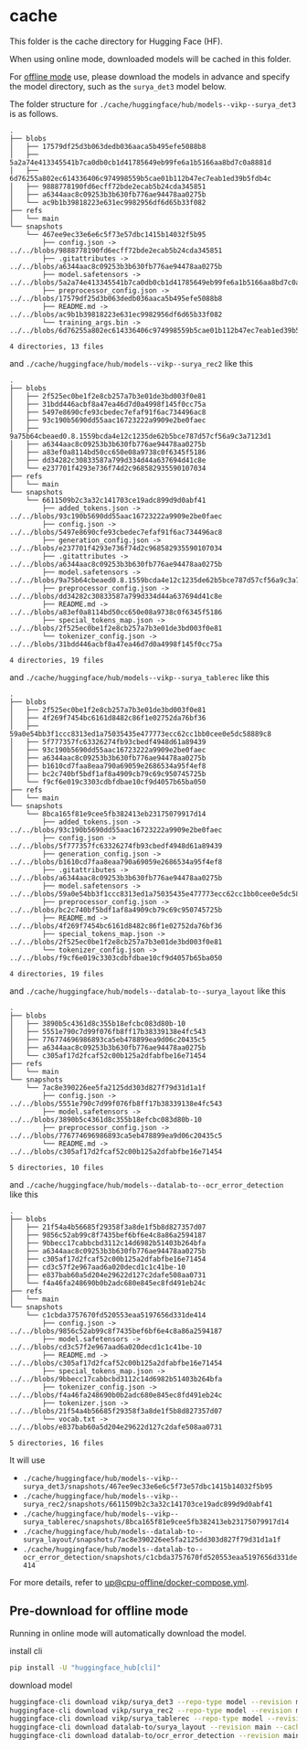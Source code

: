 # cache

This folder is the cache directory for Hugging Face (HF).

When using online mode, downloaded models will be cached in this folder.

For [offline mode](https://huggingface.co/docs/transformers/main/installation#offline-mode) use, please download the models in advance and specify the model directory,
such as the `surya_det3` model below.

The folder structure for `./cache/huggingface/hub/models--vikp--surya_det3` is as follows.

```
.
├── blobs
│   ├── 17579df25d3b063dedb036aaca5b495efe5088b8
│   ├── 5a2a74e413345541b7ca0db0cb1d41785649eb99fe6a1b5166aa8bd7c0a8881d
│   ├── 6d76255a802ec614336406c974998559b5cae01b112b47ec7eab1ed39b5fdb4c
│   ├── 9888778190fd6ecff72bde2ecab5b24cda345851
│   ├── a6344aac8c09253b3b630fb776ae94478aa0275b
│   └── ac9b1b39818223e631ec9982956df6d65b33f082
├── refs
│   └── main
└── snapshots
    └── 467ee9ec33e6e6c5f73e57dbc1415b14032f5b95
        ├── config.json -> ../../blobs/9888778190fd6ecff72bde2ecab5b24cda345851
        ├── .gitattributes -> ../../blobs/a6344aac8c09253b3b630fb776ae94478aa0275b
        ├── model.safetensors -> ../../blobs/5a2a74e413345541b7ca0db0cb1d41785649eb99fe6a1b5166aa8bd7c0a8881d
        ├── preprocessor_config.json -> ../../blobs/17579df25d3b063dedb036aaca5b495efe5088b8
        ├── README.md -> ../../blobs/ac9b1b39818223e631ec9982956df6d65b33f082
        └── training_args.bin -> ../../blobs/6d76255a802ec614336406c974998559b5cae01b112b47ec7eab1ed39b5fdb4c

4 directories, 13 files
```

and `./cache/huggingface/hub/models--vikp--surya_rec2` like this

```
.
├── blobs
│   ├── 2f525ec0be1f2e8cb257a7b3e01de3bd003f0e81
│   ├── 31bdd446acbf8a47ea46d7d0a4998f145f0cc75a
│   ├── 5497e8690cfe93cbedec7efaf91f6ac734496ac8
│   ├── 93c190b5690dd55aac16723222a9909e2be0faec
│   ├── 9a75b64cbeaed0.8.1559bcda4e12c1235de62b5bce787d57cf56a9c3a7123d1
│   ├── a6344aac8c09253b3b630fb776ae94478aa0275b
│   ├── a83ef0a8114bd50cc650e08a9738c0f6345f5186
│   ├── dd34282c30833587a799d334d44a637694d41c8e
│   └── e237701f4293e736f74d2c968582935590107034
├── refs
│   └── main
└── snapshots
    └── 6611509b2c3a32c141703ce19adc899d9d0abf41
        ├── added_tokens.json -> ../../blobs/93c190b5690dd55aac16723222a9909e2be0faec
        ├── config.json -> ../../blobs/5497e8690cfe93cbedec7efaf91f6ac734496ac8
        ├── generation_config.json -> ../../blobs/e237701f4293e736f74d2c968582935590107034
        ├── .gitattributes -> ../../blobs/a6344aac8c09253b3b630fb776ae94478aa0275b
        ├── model.safetensors -> ../../blobs/9a75b64cbeaed0.8.1559bcda4e12c1235de62b5bce787d57cf56a9c3a7123d1
        ├── preprocessor_config.json -> ../../blobs/dd34282c30833587a799d334d44a637694d41c8e
        ├── README.md -> ../../blobs/a83ef0a8114bd50cc650e08a9738c0f6345f5186
        ├── special_tokens_map.json -> ../../blobs/2f525ec0be1f2e8cb257a7b3e01de3bd003f0e81
        └── tokenizer_config.json -> ../../blobs/31bdd446acbf8a47ea46d7d0a4998f145f0cc75a

4 directories, 19 files
```

and `./cache/huggingface/hub/models--vikp--surya_tablerec` like this

```
.
├── blobs
│   ├── 2f525ec0be1f2e8cb257a7b3e01de3bd003f0e81
│   ├── 4f269f7454bc6161d8482c86f1e02752da76bf36
│   ├── 59a0e54bb3f1ccc8313ed1a75035435e477773ecc62cc1bb0cee0e5dc58889c8
│   ├── 5f777357fc63326274fb93cbedf4948d61a89439
│   ├── 93c190b5690dd55aac16723222a9909e2be0faec
│   ├── a6344aac8c09253b3b630fb776ae94478aa0275b
│   ├── b1610cd7faa8eaa790a69059e2686534a95f4ef8
│   ├── bc2c740bf5bdf1af8a4909cb79c69c950745725b
│   └── f9cf6e019c3303cdbfdbae10cf9d4057b65ba050
├── refs
│   └── main
└── snapshots
    └── 8bca165f81e9cee5fb382413eb23175079917d14
        ├── added_tokens.json -> ../../blobs/93c190b5690dd55aac16723222a9909e2be0faec
        ├── config.json -> ../../blobs/5f777357fc63326274fb93cbedf4948d61a89439
        ├── generation_config.json -> ../../blobs/b1610cd7faa8eaa790a69059e2686534a95f4ef8
        ├── .gitattributes -> ../../blobs/a6344aac8c09253b3b630fb776ae94478aa0275b
        ├── model.safetensors -> ../../blobs/59a0e54bb3f1ccc8313ed1a75035435e477773ecc62cc1bb0cee0e5dc58889c8
        ├── preprocessor_config.json -> ../../blobs/bc2c740bf5bdf1af8a4909cb79c69c950745725b
        ├── README.md -> ../../blobs/4f269f7454bc6161d8482c86f1e02752da76bf36
        ├── special_tokens_map.json -> ../../blobs/2f525ec0be1f2e8cb257a7b3e01de3bd003f0e81
        └── tokenizer_config.json -> ../../blobs/f9cf6e019c3303cdbfdbae10cf9d4057b65ba050

4 directories, 19 files
```

and `./cache/huggingface/hub/models--datalab-to--surya_layout` like this


```
.
├── blobs
│   ├── 3890b5c4361d8c355b18efcbc083d80b-10
│   ├── 5551e790c7d99f076fb8ff17b38339138e4fc543
│   ├── 776774696986893ca5eb478899ea9d06c20435c5
│   ├── a6344aac8c09253b3b630fb776ae94478aa0275b
│   └── c305af17d2fcaf52c00b125a2dfabfbe16e71454
├── refs
│   └── main
└── snapshots
    └── 7ac8e390226ee5fa2125dd303d827f79d31d1a1f
        ├── config.json -> ../../blobs/5551e790c7d99f076fb8ff17b38339138e4fc543
        ├── model.safetensors -> ../../blobs/3890b5c4361d8c355b18efcbc083d80b-10
        ├── preprocessor_config.json -> ../../blobs/776774696986893ca5eb478899ea9d06c20435c5
        └── README.md -> ../../blobs/c305af17d2fcaf52c00b125a2dfabfbe16e71454

5 directories, 10 files
```

and `./cache/huggingface/hub/models--datalab-to--ocr_error_detection` like this


```
.
├── blobs
│   ├── 21f54a4b56685f29358f3a8de1f5b8d827357d07
│   ├── 9856c52ab99c8f7435bef6bf6e4c8a86a2594187
│   ├── 9bbecc17cabbcbd3112c14d6982b51403b264bfa
│   ├── a6344aac8c09253b3b630fb776ae94478aa0275b
│   ├── c305af17d2fcaf52c00b125a2dfabfbe16e71454
│   ├── cd3c57f2e967aad6a020decd1c1c41be-10
│   ├── e837bab60a5d204e29622d127c2dafe508aa0731
│   └── f4a46fa248690b0b2adc680e845ec8fd491eb24c
├── refs
│   └── main
└── snapshots
    └── c1cbda3757670fd520553eaa5197656d331de414
        ├── config.json -> ../../blobs/9856c52ab99c8f7435bef6bf6e4c8a86a2594187
        ├── model.safetensors -> ../../blobs/cd3c57f2e967aad6a020decd1c1c41be-10
        ├── README.md -> ../../blobs/c305af17d2fcaf52c00b125a2dfabfbe16e71454
        ├── special_tokens_map.json -> ../../blobs/9bbecc17cabbcbd3112c14d6982b51403b264bfa
        ├── tokenizer_config.json -> ../../blobs/f4a46fa248690b0b2adc680e845ec8fd491eb24c
        ├── tokenizer.json -> ../../blobs/21f54a4b56685f29358f3a8de1f5b8d827357d07
        └── vocab.txt -> ../../blobs/e837bab60a5d204e29622d127c2dafe508aa0731

5 directories, 16 files
```

It will use
- `./cache/huggingface/hub/models--vikp--surya_det3/snapshots/467ee9ec33e6e6c5f73e57dbc1415b14032f5b95`
- `./cache/huggingface/hub/models--vikp--surya_rec2/snapshots/6611509b2c3a32c141703ce19adc899d9d0abf41`
- `./cache/huggingface/hub/models--vikp--surya_tablerec/snapshots/8bca165f81e9cee5fb382413eb23175079917d14`
- `./cache/huggingface/hub/models--datalab-to--surya_layout/snapshots/7ac8e390226ee5fa2125dd303d827f79d31d1a1f`
- `./cache/huggingface/hub/models--datalab-to--ocr_error_detection/snapshots/c1cbda3757670fd520553eaa5197656d331de414`

For more details, refer to [up@cpu-offline/docker-compose.yml](./../docker/up@cpu-offline/docker-compose.yml).


## Pre-download for offline mode

Running in online mode will automatically download the model.

install cli

```bash
pip install -U "huggingface_hub[cli]"
```

download model

```bash
huggingface-cli download vikp/surya_det3 --repo-type model --revision main --cache-dir ./cache/huggingface/hub
huggingface-cli download vikp/surya_rec2 --repo-type model --revision main --cache-dir ./cache/huggingface/hub
huggingface-cli download vikp/surya_tablerec --repo-type model --revision main --cache-dir ./cache/huggingface/hub
huggingface-cli download datalab-to/surya_layout --revision main --cache-dir ./cache/huggingface/hub
huggingface-cli download datalab-to/ocr_error_detection --revision main --cache-dir ./cache/huggingface/hub
```